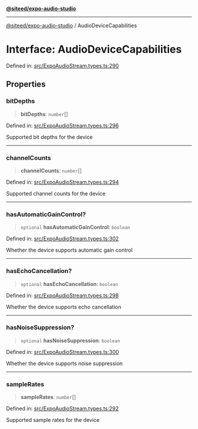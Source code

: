 [**@siteed/expo-audio-studio**](../README.md)

***

[@siteed/expo-audio-studio](../README.md) / AudioDeviceCapabilities

# Interface: AudioDeviceCapabilities

Defined in: [src/ExpoAudioStream.types.ts:290](https://github.com/deeeed/expo-audio-stream/blob/cf134fc47969a1847375db6ab9d66bb0b73aabc3/packages/expo-audio-studio/src/ExpoAudioStream.types.ts#L290)

## Properties

### bitDepths

> **bitDepths**: `number`[]

Defined in: [src/ExpoAudioStream.types.ts:296](https://github.com/deeeed/expo-audio-stream/blob/cf134fc47969a1847375db6ab9d66bb0b73aabc3/packages/expo-audio-studio/src/ExpoAudioStream.types.ts#L296)

Supported bit depths for the device

***

### channelCounts

> **channelCounts**: `number`[]

Defined in: [src/ExpoAudioStream.types.ts:294](https://github.com/deeeed/expo-audio-stream/blob/cf134fc47969a1847375db6ab9d66bb0b73aabc3/packages/expo-audio-studio/src/ExpoAudioStream.types.ts#L294)

Supported channel counts for the device

***

### hasAutomaticGainControl?

> `optional` **hasAutomaticGainControl**: `boolean`

Defined in: [src/ExpoAudioStream.types.ts:302](https://github.com/deeeed/expo-audio-stream/blob/cf134fc47969a1847375db6ab9d66bb0b73aabc3/packages/expo-audio-studio/src/ExpoAudioStream.types.ts#L302)

Whether the device supports automatic gain control

***

### hasEchoCancellation?

> `optional` **hasEchoCancellation**: `boolean`

Defined in: [src/ExpoAudioStream.types.ts:298](https://github.com/deeeed/expo-audio-stream/blob/cf134fc47969a1847375db6ab9d66bb0b73aabc3/packages/expo-audio-studio/src/ExpoAudioStream.types.ts#L298)

Whether the device supports echo cancellation

***

### hasNoiseSuppression?

> `optional` **hasNoiseSuppression**: `boolean`

Defined in: [src/ExpoAudioStream.types.ts:300](https://github.com/deeeed/expo-audio-stream/blob/cf134fc47969a1847375db6ab9d66bb0b73aabc3/packages/expo-audio-studio/src/ExpoAudioStream.types.ts#L300)

Whether the device supports noise suppression

***

### sampleRates

> **sampleRates**: `number`[]

Defined in: [src/ExpoAudioStream.types.ts:292](https://github.com/deeeed/expo-audio-stream/blob/cf134fc47969a1847375db6ab9d66bb0b73aabc3/packages/expo-audio-studio/src/ExpoAudioStream.types.ts#L292)

Supported sample rates for the device
